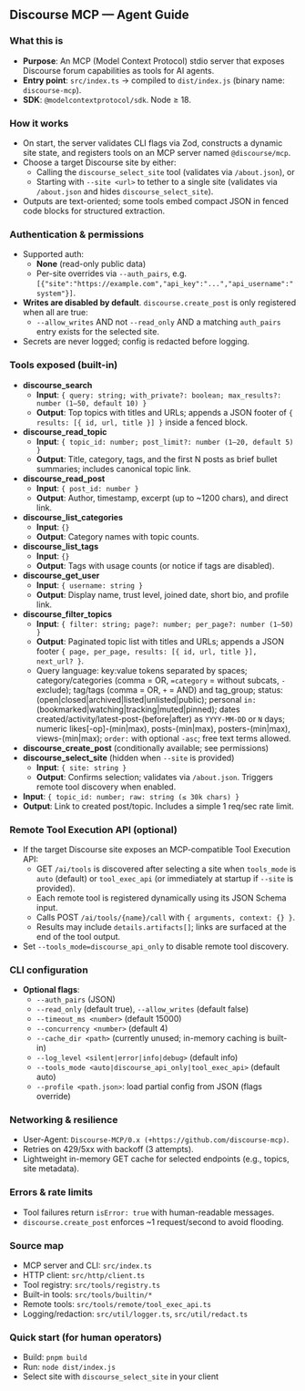 ## Discourse MCP — Agent Guide

### What this is
- **Purpose**: An MCP (Model Context Protocol) stdio server that exposes Discourse forum capabilities as tools for AI agents.
- **Entry point**: `src/index.ts` → compiled to `dist/index.js` (binary name: `discourse-mcp`).
- **SDK**: `@modelcontextprotocol/sdk`. Node ≥ 18.

### How it works
- On start, the server validates CLI flags via Zod, constructs a dynamic site state, and registers tools on an MCP server named `@discourse/mcp`.
- Choose a target Discourse site by either:
  - Calling the `discourse_select_site` tool (validates via `/about.json`), or
  - Starting with `--site <url>` to tether to a single site (validates via `/about.json` and hides `discourse_select_site`).
- Outputs are text-oriented; some tools embed compact JSON in fenced code blocks for structured extraction.

### Authentication & permissions
- Supported auth:
  - **None** (read-only public data)
  - Per-site overrides via `--auth_pairs`, e.g. `[{"site":"https://example.com","api_key":"...","api_username":"system"}]`.
- **Writes are disabled by default**. `discourse.create_post` is only registered when all are true:
  - `--allow_writes` AND not `--read_only` AND a matching `auth_pairs` entry exists for the selected site.
- Secrets are never logged; config is redacted before logging.

### Tools exposed (built-in)
- **discourse_search**
  - **Input**: `{ query: string; with_private?: boolean; max_results?: number (1–50, default 10) }`
  - **Output**: Top topics with titles and URLs; appends a JSON footer of `{ results: [{ id, url, title }] }` inside a fenced block.
- **discourse_read_topic**
  - **Input**: `{ topic_id: number; post_limit?: number (1–20, default 5) }`
  - **Output**: Title, category, tags, and the first N posts as brief bullet summaries; includes canonical topic link.
- **discourse_read_post**
  - **Input**: `{ post_id: number }`
  - **Output**: Author, timestamp, excerpt (up to ~1200 chars), and direct link.
- **discourse_list_categories**
  - **Input**: `{}`
  - **Output**: Category names with topic counts.
- **discourse_list_tags**
  - **Input**: `{}`
  - **Output**: Tags with usage counts (or notice if tags are disabled).
- **discourse_get_user**
  - **Input**: `{ username: string }`
  - **Output**: Display name, trust level, joined date, short bio, and profile link.
- **discourse_filter_topics**
  - **Input**: `{ filter: string; page?: number; per_page?: number (1–50) }`
  - **Output**: Paginated topic list with titles and URLs; appends a JSON footer `{ page, per_page, results: [{ id, url, title }], next_url? }`.
  - Query language: key:value tokens separated by spaces; category/categories (comma = OR, `=category` = without subcats, `-` exclude); tag/tags (comma = OR, `+` = AND) and tag_group; status:(open|closed|archived|listed|unlisted|public); personal `in:` (bookmarked|watching|tracking|muted|pinned); dates created/activity/latest-post-(before|after) as `YYYY-MM-DD` or `N` days; numeric likes[-op]-(min|max), posts-(min|max), posters-(min|max), views-(min|max); `order:` with optional `-asc`; free text terms allowed.
- **discourse_create_post** (conditionally available; see permissions)
 - **discourse_select_site** (hidden when `--site` is provided)
   - **Input**: `{ site: string }`
   - **Output**: Confirms selection; validates via `/about.json`. Triggers remote tool discovery when enabled.
  - **Input**: `{ topic_id: number; raw: string (≤ 30k chars) }`
  - **Output**: Link to created post/topic. Includes a simple 1 req/sec rate limit.

### Remote Tool Execution API (optional)
- If the target Discourse site exposes an MCP-compatible Tool Execution API:
  - GET `/ai/tools` is discovered after selecting a site when `tools_mode` is `auto` (default) or `tool_exec_api` (or immediately at startup if `--site` is provided).
  - Each remote tool is registered dynamically using its JSON Schema input.
  - Calls POST `/ai/tools/{name}/call` with `{ arguments, context: {} }`.
  - Results may include `details.artifacts[]`; links are surfaced at the end of the tool output.
- Set `--tools_mode=discourse_api_only` to disable remote tool discovery.

### CLI configuration
- **Optional flags**:
  - `--auth_pairs` (JSON)
  - `--read_only` (default true), `--allow_writes` (default false)
  - `--timeout_ms <number>` (default 15000)
  - `--concurrency <number>` (default 4)
  - `--cache_dir <path>` (currently unused; in-memory caching is built-in)
  - `--log_level <silent|error|info|debug>` (default info)
  - `--tools_mode <auto|discourse_api_only|tool_exec_api>` (default auto)
  - `--profile <path.json>`: load partial config from JSON (flags override)

### Networking & resilience
- User-Agent: `Discourse-MCP/0.x (+https://github.com/discourse-mcp)`.
- Retries on 429/5xx with backoff (3 attempts).
- Lightweight in-memory GET cache for selected endpoints (e.g., topics, site metadata).

### Errors & rate limits
- Tool failures return `isError: true` with human-readable messages.
- `discourse.create_post` enforces ~1 request/second to avoid flooding.

### Source map
- MCP server and CLI: `src/index.ts`
- HTTP client: `src/http/client.ts`
- Tool registry: `src/tools/registry.ts`
- Built-in tools: `src/tools/builtin/*`
- Remote tools: `src/tools/remote/tool_exec_api.ts`
- Logging/redaction: `src/util/logger.ts`, `src/util/redact.ts`

### Quick start (for human operators)
- Build: `pnpm build`
- Run: `node dist/index.js`
- Select site with `discourse_select_site` in your client
